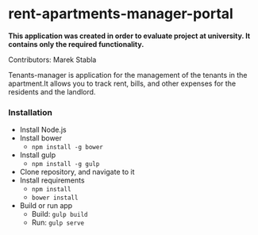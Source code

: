 # rent-apartments-manager-portal
**This application was created in order to evaluate project at university. It contains only the required functionality.**

Contributors:
Marek Stabla

Tenants-manager is application for the management of the tenants in the apartment.It allows you to track rent, bills, and other expenses for the residents and the landlord.

### Installation

* Install Node.js
* Install bower
  * ```npm install -g bower```
* Install gulp
  * ```npm install -g gulp```
* Clone repository, and navigate to it
* Install requirements
  * ```npm install```
  * ```bower install```
* Build or run app
  * Build: ```gulp build```
  * Run: ```gulp serve```
